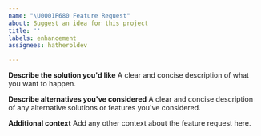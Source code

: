 ```yaml
---
name: "\U0001F680 Feature Request"
about: Suggest an idea for this project
title: ''
labels: enhancement
assignees: hatheroldev

---
```


**Describe the solution you'd like**
A clear and concise description of what you want to happen.

**Describe alternatives you've considered**
A clear and concise description of any alternative solutions or features you've considered.

**Additional context**
Add any other context about the feature request here.
